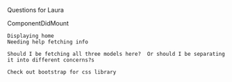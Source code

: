 Questions for Laura

ComponentDidMount

    Displaying home
    Needing help fetching info

    Should I be fetching all three models here?  Or should I be separating it into different concerns?s

    Check out bootstrap for css library
